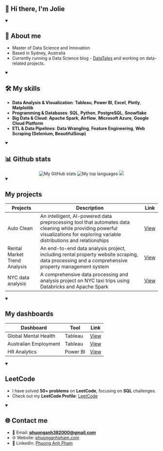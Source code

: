 ## 👋 Hi there, I'm Jolie


<details open>
    <summary><h2>🌟 About me</h2></summary>

- Master of Data Science and Innovation
- Based in Sydney, Australia
- Currently running a Data Science blog - [DataTales](https://data-tales.com/) and working on data-related projects.
</details>

<details open>
  <summary><h2>🛠️ My skills</h2></summary>
    
- **Data Analysis & Visualization**: **Tableau**, **Power BI**, **Excel**, **Plotly**, **Matplotlib**
- **Programming & Databases**: **SQL**, **Python**, **PostgreSQL**, **Snowflake**
- **Big Data & Cloud**: **Apache Spark**, **Airflow**, **Microsoft Azure**, **Google Cloud Platform**
- **ETL & Data Pipelines**: **Data Wrangling**, **Feature Engineering**, **Web Scraping (Selenium, BeautifulSoup)**
</details>


<details open> 
  <summary><h2>📊 Github stats</h2></summary>
  <div align="center">
    <img alt="My GitHub stats" src="https://github-readme-stats.vercel.app/api?hide_border=true&title_color=FEC103&icon_color=FEC103&text_color=ffffff&bg_color=0d1117&show_icons=true&count_private=true&username=phuonganh-38" />
    <img alt="My top languages" src="https://github-readme-stats.vercel.app/api/top-langs/?username=phuonganh-38&layout=compact&hide_border=true&title_color=FEC103&icon_color=FEC103&text_color=ffffff&bg_color=0d1117&show_icons=true&count_private=true&hide=jupyter%20notebook,HTML,css,blade&langs_count=8&size_weight=0.5&count_weight=0.5" />
    <img src="https://streak-stats.demolab.com?user=phuonganh-38&hide_border=true&background=EBEBEB00&stroke=FA4549&ring=FEC103&fire=EBEBEB&currStreakNum=EBEBEB&currStreakLabel=EBEBEB&sideLabels=EBEBEB&sideNums=ED9329" />
  </div>
</details>



<details open>
    <summary><h2> My projects</h2></summary>
    
|     Projects     | Description     | Link                                                                                                                 |
|-------------------------|----------|----------------------------------------------------------------------------------------------------------------------|
| Auto Clean    | An intelligent, AI-powered data preprocessing tool that automates data cleaning while providing powerful visualizations for exploring variable distributions and relationships  | [View](https://github.com/phuonganh-38/AutoClean-tool) |
| Rental Market Trend Analysis   | An end-to-end data analysis project, including rental property website scraping, data processing and a comprehensive property management system | [View](https://github.com/phuonganh-38/rental_market_trend_analysis) |
| NYC  data analysis         | A comprehensive data processing and analysis project on NYC taxi trips using Databricks and Apache Spark | [View](https://github.com/phuonganh-38/nyc-taxi-data-analysis)                                                       |

</details>  

<details open>
    <summary><h2> My dashboards</h2></summary>
    
| Dashboard          | Tool     | Link                                                                                                                 |
|-------------------------|----------|----------------------------------------------------------------------------------------------------------------------|
| Global Mental Health    | Tableau  | [View](https://public.tableau.com/app/profile/phuong.anh.pham6362/viz/GlobalMentalHealthDashboard/GlobalLandscapeofMentalHealth) |
| Australian Employment   | Tableau  | [View](https://public.tableau.com/app/profile/phuong.anh.pham6362/viz/AustralianEmploymentDashboard_17338093943480/Employmentdashboard) |
|    HR Analytics     | Power BI | [View](https://github.com/phuonganh-38/HR-Analytics-Dashboard)                                                       |

</details>

<details open>
    <summary><h2> LeetCode</h2></summary>
    
- I have solved **50+ problems** on **LeetCode**, focusing on **SQL** challenges.
- Check out my **LeetCode Profile**: [LeetCode](https://leetcode.com/u/phuonganh38/)
</details>


<details open>
    <summary><h2> 🌐 Contact me</h2></summary>
    
- 📧 Email: **phuonganh382000@gmail.com**
- 🌐 Website: [phuonganhpham.com](https://phuonganhpham.com/)
- 💼 LinkedIn: [Phuong Anh Pham](https://www.linkedin.com/in/phuonganh38/)
</details>


